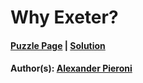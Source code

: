 # Why Exeter?

#### [Puzzle Page](1.3-p.pdf) | [Solution](1.3.pdf)
#### Author(s): [Alexander Pieroni](../../../../search.html?q=Alexander+Pieroni)

